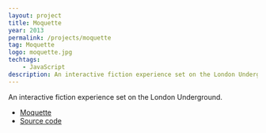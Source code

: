```yaml
---
layout: project
title: Moquette
year: 2013
permalink: /projects/moquette
tag: Moquette
logo: moquette.jpg
techtags:
    - JavaScript
description: An interactive fiction experience set on the London Underground
---
```


An interactive fiction experience set on the London Underground.

- [Moquette](http://textadventures.co.uk/games/view/zbzfpcnknu_vdjog-cbihw/moquette)
- [Source code](https://github.com/alexwarren/moquette)